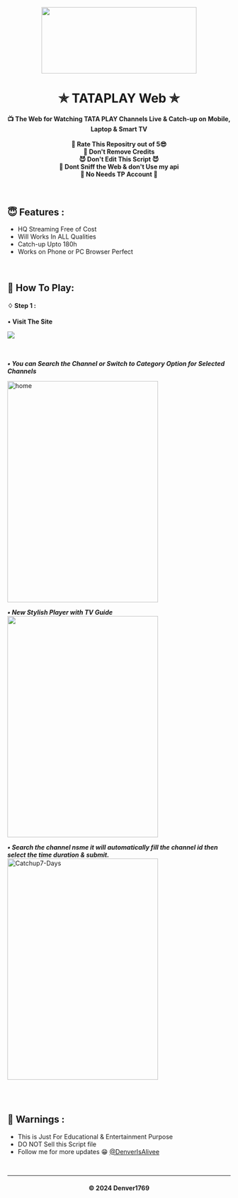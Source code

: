 
<p align="center"><img src="https://i.postimg.cc/02jW7xSY/TATA-PLAY-Denver.jpg" width="350" height="150"></p>

<h1 align='center'>✯ TATAPLAY Web ✯</h1>

<!-- Don't Copy files Without Credits -->
<!-- © 2024 Denver -->

<h4 align='center'>📺 The Web for Watching TATA PLAY Channels Live & Catch-up on Mobile, Laptop & Smart TV
<br>
<br>🌟 Rate This Repositry out of 5😎
<br>🥲 Don't Remove Credits
<br> 😈 Don't Edit This Script 😈
<br> 🥺 Dont Sniff the Web & don't Use my api
<br> 🙂 No Needs TP Account 🙂</h4>
<br>

<h2>😇 Features :</h2>

- HQ Streaming Free of Cost <br>
- Will Works In ALL Qualities
- Catch-up Upto 180h
- Works on Phone or PC Browser Perfect


<br>
<h2>🍁 How To Play: </h2>

#### ♢ Step 1 :

•<strong> Visit The Site </strong>
<br>

  <a href="https://denverisalive.github.io">
<img src="https://img.shields.io/badge/GitHub_Page-Link-red" />
</a>

<br><br>
<strong><i>• You can Search the Channel or Switch to  Category Option for Selected Channels</i></strong>
<br>

<img src="https://i.postimg.cc/zv9C5tQb/home-page.jpg" alt="home" width="340" height="500"></br>

<strong><i>• New Stylish Player with TV Guide</i></strong>
<br>
<img src="https://i.postimg.cc/zD92q0KF/player-page.jpg" width="340" height="500"></br>

<strong><i>• Search the channel nsme it will automatically fill the channel id then select the time duration & submit.</i></strong>
<br>
<img src="https://i.postimg.cc/6p6rKvjh/catchup-page.jpg" alt="Catchup7-Days" width="340" height="500"></br>


<br>

<br>
 

<h2>🚸 Warnings :</h2>

- This is Just For Educational & Entertainment Purpose
- DO NOT Sell this Script file
- Follow me for more updates 😁
<a href="https://t.me/DenverIsAlivee">@DenverIsAlivee</a>
<br>


---
<h4 align='center'>© 2024 Denver1769</h4>

